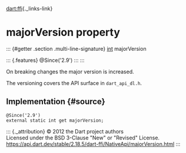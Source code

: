 [dart:ffi](../../dart-ffi/dart-ffi-library){._links-link}

majorVersion property
=====================

::: {#getter .section .multi-line-signature}
[int](../../dart-core/int-class) majorVersion

::: {.features}
\@Since(\'2.9\')
:::
:::

On breaking changes the major version is increased.

The versioning covers the API surface in `dart_api_dl.h`.

Implementation {#source}
--------------

``` {.language-dart data-language="dart"}
@Since('2.9')
external static int get majorVersion;
```

::: {._attribution}
© 2012 the Dart project authors\
Licensed under the BSD 3-Clause \"New\" or \"Revised\" License.\
<https://api.dart.dev/stable/2.18.5/dart-ffi/NativeApi/majorVersion.html>
:::
